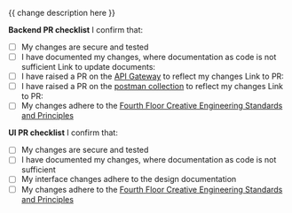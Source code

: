  {{ change description here }}


**Backend PR checklist**
I confirm that:
- [ ] My changes are secure and tested
- [ ] I have documented my changes, where documentation as code is not sufficient
  Link to update documents:
- [ ] I have raised a PR on the [API Gateway](https://github.com/Fourth-Floor-Creative/creator-hub-gateway) to reflect my changes
  Link to PR:
- [ ] I have raised a PR on the [postman collection](https://github.com/Fourth-Floor-Creative/ffc-api-postman-collection) to reflect my changes
  Link to PR:
- [ ] My changes adhere to the [Fourth Floor Creative Engineering Standards and Principles](https://github.com/Fourth-Floor-Creative/engineering-standards#readme)

**UI PR checklist**
I confirm that:
- [ ] My changes are secure and tested
- [ ] I have documented my changes, where documentation as code is not sufficient
- [ ] My interface changes adhere to the design documentation
- [ ] My changes adhere to the [Fourth Floor Creative Engineering Standards and Principles](https://github.com/Fourth-Floor-Creative/engineering-standards#readme)
